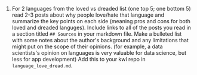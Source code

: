 1. For 2 languages from the loved vs dreaded list (one top 5; one bottom 5) read 2-3 posts about why people love/hate that language and summarize the key points on each side (meaning pros and cons for both loved and dreaded languges).  Include links to all of the posts you read in a section titled `## Sources` in your markdown file. Make a bulleted list with some notes about the author's background and any limitations that might put on the scope of their opinions. (for example, a data scientists's opinion on languages is very valuable for data science, but less for app development) Add this to your kwl repo in `language_love_dread.md`. 
